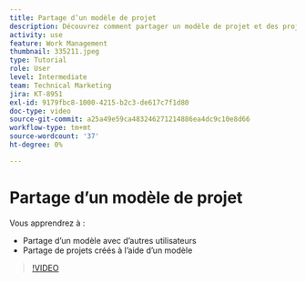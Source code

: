 ```yaml
---
title: Partage d’un modèle de projet
description: Découvrez comment partager un modèle de projet et des projets créés à partir d’un modèle.
activity: use
feature: Work Management
thumbnail: 335211.jpeg
type: Tutorial
role: User
level: Intermediate
team: Technical Marketing
jira: KT-8951
exl-id: 9179fbc8-1000-4215-b2c3-de617c7f1d80
doc-type: video
source-git-commit: a25a49e59ca483246271214886ea4dc9c10e8d66
workflow-type: tm+mt
source-wordcount: '37'
ht-degree: 0%

---
```


# Partage d’un modèle de projet

Vous apprendrez à :

* Partage d’un modèle avec d’autres utilisateurs
* Partage de projets créés à l’aide d’un modèle

>[!VIDEO](https://video.tv.adobe.com/v/335211/?quality=12&learn=on)

